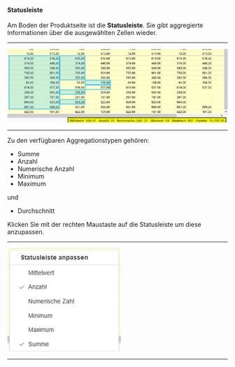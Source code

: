 #### Statusleiste

Am Boden der Produktseite ist die **Statusleiste**. Sie gibt aggregierte Informationen über die ausgewählten Zellen wieder.

---
![](/Pictures/Web-Client/Produkt/Aufbau/Statusleiste/statusleiste_1.png)

---

Zu den verfügbaren Aggregationstypen gehören:

* Summe
* Anzahl
* Numerische Anzahl
* Minimum
* Maximum

und

* Durchschnitt

Klicken Sie mit der rechten Maustaste auf die Statusleiste um diese anzupassen.

---
![](/Pictures/Web-Client/Produkt/Aufbau/Statusleiste/statusleiste_2.png)

---
